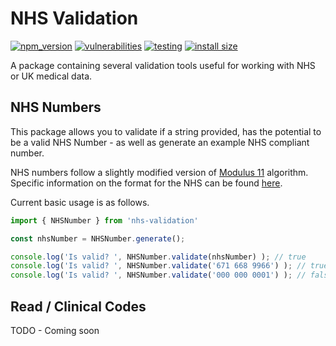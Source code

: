 # NHS Validation

[![npm_version](https://img.shields.io/npm/v/nhs-validation.svg?style=flat-square)](https://www.npmjs.com/package/nhs-validation)
[![vulnerabilities](https://snyk.io/test/npm/nhs-validation/badge.svg)](https://snyk.io/test/npm/nhs-validation)
[![testing](https://github.com/JoshWalshaw/NHS-Validation/actions/workflows/testing.yaml/badge.svg?branch=main)](https://github.com/JoshWalshaw/NHS-Validation/actions/workflows/testing.yaml)
[![install size](https://packagephobia.com/badge?p=nhs-validation)](https://packagephobia.com/result?p=nhs-validation)

A package containing several validation tools useful for working with NHS or UK medical data.


## NHS Numbers
This package allows you to validate if a string provided, has the potential to be a valid NHS Number - as well as generate an example NHS compliant number.

NHS numbers follow a slightly modified version of [Modulus 11](https://www.loc.gov/issn/check.html) algorithm. Specific information on the format for the NHS can be found [here](https://en.wikipedia.org/wiki/NHS_number#Format).

Current basic usage is as follows.

```js
import { NHSNumber } from 'nhs-validation'

const nhsNumber = NHSNumber.generate();

console.log('Is valid? ', NHSNumber.validate(nhsNumber) ); // true
console.log('Is valid? ', NHSNumber.validate('671 668 9966') ); // true
console.log('Is valid? ', NHSNumber.validate('000 000 0001') ); // false
```

## Read / Clinical Codes
TODO - Coming soon

